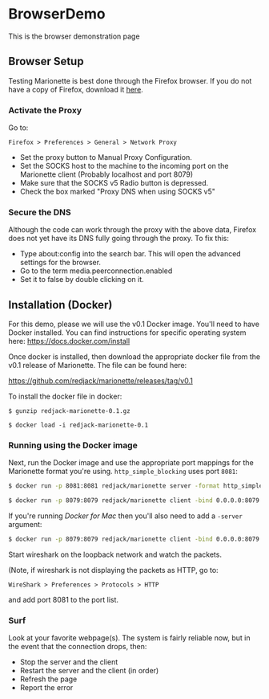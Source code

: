BrowserDemo
===========

This is the browser demonstration page

## Browser Setup

Testing Marionette is best done through the Firefox browser.  If you do not have a copy of Firefox, download it [here](https://www.mozilla.org/en-US/firefox/new/).

### Activate the Proxy

Go to:

``Firefox > Preferences > General > Network Proxy``

- Set the proxy button to Manual Proxy Configuration.
- Set the SOCKS host to the machine to the incoming port on the Marionette client (Probably localhost and port 8079)
- Make sure that the SOCKS v5 Radio button is depressed.
- Check the box marked "Proxy DNS when using SOCKS v5"

### Secure the DNS

Although the code can work through the proxy with the above data, Firefox does not yet have its DNS fully going through the proxy.  To fix this:

- Type about:config into the search bar.  This will open the advanced settings for the browser.
- Go to the term media.peerconnection.enabled 
- Set it to false by double clicking on it.

## Installation (Docker)

For this demo, please we will use the v0.1 Docker image. You'll need to have Docker
installed. You can find instructions for specific operating system here:
https://docs.docker.com/install

Once docker is installed, then download the appropriate docker file from the v0.1 release of Marionette.  The file can be found here:

https://github.com/redjack/marionette/releases/tag/v0.1

To install the docker file in docker:

```
$ gunzip redjack-marionette-0.1.gz
```
```
$ docker load -i redjack-marionette-0.1
```

### Running using the Docker image

Next, run the Docker image and use the appropriate port mappings for the
Marionette format you're using. `http_simple_blocking` uses
port `8081`:

```sh
$ docker run -p 8081:8081 redjack/marionette server -format http_simple_blocking
```

```sh
$ docker run -p 8079:8079 redjack/marionette client -bind 0.0.0.0:8079 -format http_simple_blocking
```

If you're running _Docker for Mac_ then you'll also need to add a `-server` argument:

```sh
$ docker run -p 8079:8079 redjack/marionette client -bind 0.0.0.0:8079 -server docker.for.mac.host.internal -format http_simple_blocking
```

Start wireshark on the loopback network and watch the packets.

(Note, if wireshark is not displaying the packets as HTTP, go to:

``WireShark > Preferences > Protocols > HTTP``
 
 and add port 8081 to the port list.

### Surf

Look at your favorite webpage(s).  The system is fairly reliable now, but in the event that the connection drops, then:

- Stop the server and the client
- Restart the server and the client (in order)
- Refresh the page
- Report the error
